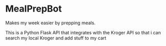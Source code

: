# MealPrepBot
Makes my week easier by prepping meals.

This is a Python Flask API that integrates with the Kroger API so that i can search my local Kroger and add stuff to my cart
